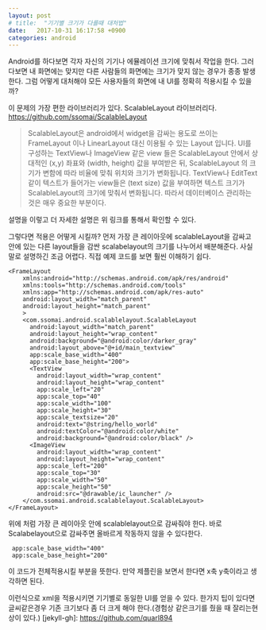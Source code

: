 ```yaml
---
layout: post
# title:  "기기별 크기가 다를때 대처법"
date:   2017-10-31 16:17:58 +0900
categories: android
---
```

Android를 하다보면 각자 자신의 기기나 에뮬레이션 크기에 맞춰서 작업을 한다.
그러다보면 내 화면에는 맞지만 다른 사람들의 화면에는 크기가 맞지 않는 경우가 종종 발생한다.
그럼 어떻게 대처해야 모든 사용자들의 화면에 내 UI를 정확히 적용시킬 수 있을까?

이 문제의 가장 편한 라이브러리가 있다.
ScalableLayout 라이브러리다.
<https://github.com/ssomai/ScalableLayout>


> ScalableLayout은 android에서 widget을 감싸는 용도로 쓰이는
> FrameLayout 이나 LinearLayout 대신 이용될 수 있는 Layout 입니다.
> UI를 구성하는 TextView나 ImageView 같은 view 들은
> ScalableLayout 안에서 상대적인 (x,y) 좌표와 (width, height) 값을 부여받은 뒤,
> ScalableLayout 의 크기가 변함에 따라 비율에 맞춰 위치와 크기가 변화됩니다.
> TextView나 EditText같이 텍스트가 들어가는 view들은 (text size) 값을 부여하면
> 텍스트 크기가 ScalableLayout의 크기에 맞춰서 변화됩니다.
> 따라서 데이터베이스 관리하는 것은 매우 중요한 부분이다.

설명을 이렇고 더 자세한 설명은 위 링크를 통해서 확인할 수 있다.

그렇다면 적용은 어떻게 시킬까?
먼저 가장 큰 레이아웃에 scalableLayout을 감싸고 안에 있는 다른 layout들을 감싼 scalabelayout의 크기를 나누어서 배분해준다.
사실 말로 설명하긴 조금 어렵다. 직접 예제 코드를 보면 훨씬 이해하기 쉽다.

```
<FrameLayout
    xmlns:android="http://schemas.android.com/apk/res/android"
    xmlns:tools="http://schemas.android.com/tools"
    xmlns:app="http://schemas.android.com/apk/res-auto"
    android:layout_width="match_parent"
    android:layout_height="match_parent"
    >
	<com.ssomai.android.scalablelayout.ScalableLayout
	  android:layout_width="match_parent"
	  android:layout_height="wrap_content"
	  android:background="@android:color/darker_gray"
	  android:layout_above="@+id/main_textview"
	  app:scale_base_width="400"
	  app:scale_base_height="200">
	  <TextView
		android:layout_width="wrap_content"
		android:layout_height="wrap_content"
		app:scale_left="20"
		app:scale_top="40"
		app:scale_width="100"
		app:scale_height="30"
		app:scale_textsize="20"
		android:text="@string/hello_world"
		android:textColor="@android:color/white"
		android:background="@android:color/black" />
	  <ImageView
		android:layout_width="wrap_content"
		android:layout_height="wrap_content"
		app:scale_left="200"
		app:scale_top="30"
		app:scale_width="50"
		app:scale_height="50"
		android:src="@drawable/ic_launcher" />
	</com.ssomai.android.scalablelayout.ScalableLayout>
</FrameLayout>
```

위에 처럼 가장 큰 레이아웃 안에 scalablelayout으로 감싸줘야 한다. 바로 Scalabelayout으로 감싸주면 올바르게 작동하지 않을 수 있다한다.
```
 app:scale_base_width="400"
 app:scale_base_height="200"
```

이 코드가 전체적용시킬 부분을 뜻한다.
만약 제플린을 보면서 한다면 x축 y축이라고 생각하면 된다.

이런식으로 xml을 적용시키면 기기별로 동일한 UI를 얻을 수 있다.
한가지 팁이 있다면 글씨같은경우 기존 크기보다 좀 더 크게 해야 한다.(경험상 같은크기를 줬을 때 잘리는현상이 있다.)
[jekyll-gh]:   https://github.com/quarl894
